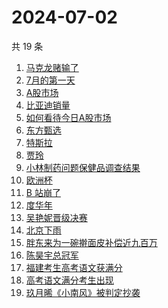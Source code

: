 # 2024-07-02

共 19 条

<!-- BEGIN -->
<!-- 最后更新时间 Tue Jul 02 2024 15:08:48 GMT+0800 (China Standard Time) -->

1. [马克龙赌输了](https://www.zhihu.com/search?q=%E9%A9%AC%E5%85%8B%E9%BE%99%E8%B5%8C%E8%BE%93%E4%BA%86)
1. [7月的第一天](https://www.zhihu.com/search?q=7%E6%9C%88%E7%9A%84%E7%AC%AC%E4%B8%80%E5%A4%A9)
1. [A股市场](https://www.zhihu.com/search?q=A%E8%82%A1%E5%B8%82%E5%9C%BA)
1. [比亚迪销量](https://www.zhihu.com/search?q=%E6%AF%94%E4%BA%9A%E8%BF%AA%E9%94%80%E9%87%8F)
1. [如何看待今日A股市场](https://www.zhihu.com/search?q=%E5%A6%82%E4%BD%95%E7%9C%8B%E5%BE%85%E4%BB%8A%E6%97%A5A%E8%82%A1%E5%B8%82%E5%9C%BA)
1. [东方甄选](https://www.zhihu.com/search?q=%E4%B8%9C%E6%96%B9%E7%94%84%E9%80%89)
1. [特斯拉](https://www.zhihu.com/search?q=%E7%89%B9%E6%96%AF%E6%8B%89)
1. [贾玲](https://www.zhihu.com/search?q=%E8%B4%BE%E7%8E%B2)
1. [小林制药问题保健品调查结果](https://www.zhihu.com/search?q=%E5%B0%8F%E6%9E%97%E5%88%B6%E8%8D%AF%E9%97%AE%E9%A2%98%E4%BF%9D%E5%81%A5%E5%93%81%E8%B0%83%E6%9F%A5%E7%BB%93%E6%9E%9C)
1. [欧洲杯](https://www.zhihu.com/search?q=%E6%AC%A7%E6%B4%B2%E6%9D%AF)
1. [B 站崩了](https://www.zhihu.com/search?q=B%20%E7%AB%99%E5%B4%A9%E4%BA%86)
1. [度华年](https://www.zhihu.com/search?q=%E5%BA%A6%E5%8D%8E%E5%B9%B4)
1. [吴艳妮晋级决赛](https://www.zhihu.com/search?q=%E5%90%B4%E8%89%B3%E5%A6%AE%E6%99%8B%E7%BA%A7%E5%86%B3%E8%B5%9B)
1. [北京下雨](https://www.zhihu.com/search?q=%E5%8C%97%E4%BA%AC%E4%B8%8B%E9%9B%A8)
1. [胖东来为一碗擀面皮补偿近九百万](https://www.zhihu.com/search?q=%E8%83%96%E4%B8%9C%E6%9D%A5%E4%B8%BA%E4%B8%80%E7%A2%97%E6%93%80%E9%9D%A2%E7%9A%AE%E8%A1%A5%E5%81%BF%E8%BF%91%E4%B9%9D%E7%99%BE%E4%B8%87)
1. [陈昊宇总冠军](https://www.zhihu.com/search?q=%E9%99%88%E6%98%8A%E5%AE%87%E6%80%BB%E5%86%A0%E5%86%9B)
1. [福建考生高考语文获满分](https://www.zhihu.com/search?q=%E7%A6%8F%E5%BB%BA%E8%80%83%E7%94%9F%E9%AB%98%E8%80%83%E8%AF%AD%E6%96%87%E8%8E%B7%E6%BB%A1%E5%88%86)
1. [高考语文满分考生出现](https://www.zhihu.com/search?q=%E9%AB%98%E8%80%83%E8%AF%AD%E6%96%87%E6%BB%A1%E5%88%86%E8%80%83%E7%94%9F%E5%87%BA%E7%8E%B0)
1. [玖月晞《小南风》被判定抄袭](https://www.zhihu.com/search?q=%E7%8E%96%E6%9C%88%E6%99%9E%E3%80%8A%E5%B0%8F%E5%8D%97%E9%A3%8E%E3%80%8B%E8%A2%AB%E5%88%A4%E5%AE%9A%E6%8A%84%E8%A2%AD)

<!-- END -->
